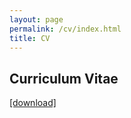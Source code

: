 ```yaml
---
layout: page
permalink: /cv/index.html
title: CV
---
```


## Curriculum Vitae

[[download]](https://xuanlinzeng.github.io/file/CV-XuanlinZENG.pdf)

